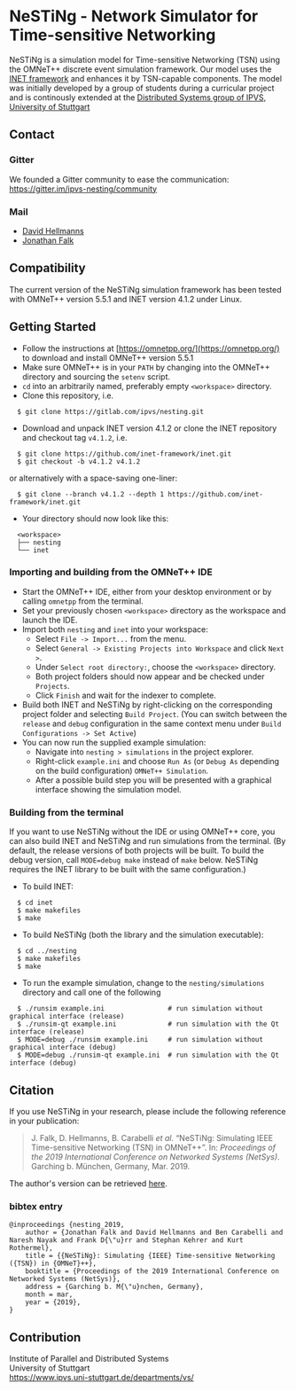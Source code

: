 # NeSTiNg - Network Simulator for Time-sensitive Networking

NeSTiNg is a simulation model for Time-sensitive Networking (TSN) using the OMNeT++ discrete event simulation framework.
Our model uses the [INET framework](https://inet.omnetpp.org/) and enhances it by TSN-capable components.
The model was initially developed by a group of students during a curricular project and is continously extended at the [Distributed Systems group of IPVS, University of Stuttgart](https://www.ipvs.uni-stuttgart.de/departments/vs/)

## Contact
### Gitter
We founded a Gitter community to ease the communication:
https://gitter.im/ipvs-nesting/community

### Mail
+ [David Hellmanns](https://www.ipvs.uni-stuttgart.de/institute/team/Hellmanns/)
+ [Jonathan Falk](https://www.ipvs.uni-stuttgart.de/institute/team/Falk-00005/)

## Compatibility

The current version of the NeSTiNg simulation framework has been tested with OMNeT++ version 5.5.1 and INET version 4.1.2 under Linux.

## Getting Started

+ Follow the instructions at [https://omnetpp.org/](https://omnetpp.org/) to download and install OMNeT++ version 5.5.1
+ Make sure OMNeT++ is in your `PATH` by changing into the OMNeT++ directory and sourcing the `setenv` script.
+ `cd` into an arbitrarily named, preferably empty `<workspace>` directory.
+ Clone this repository, i.e.

```
  $ git clone https://gitlab.com/ipvs/nesting.git
```

+ Download and unpack INET version 4.1.2 or clone the INET repository and checkout tag `v4.1.2`, i.e.

```
  $ git clone https://github.com/inet-framework/inet.git
  $ git checkout -b v4.1.2 v4.1.2
```
  or alternatively with a space-saving one-liner:
```
  $ git clone --branch v4.1.2 --depth 1 https://github.com/inet-framework/inet.git
```

+ Your directory should now look like this:

```
  <workspace>
  ├── nesting
  └── inet
```

### Importing and building from the OMNeT++ IDE

+ Start the OMNeT++ IDE, either from your desktop environment or by calling `omnetpp` from the terminal.
+ Set your previously chosen `<workspace>` directory as the workspace and launch the IDE.
+ Import both `nesting` and `inet` into your workspace:
	- Select `File -> Import...` from the menu.
	- Select `General -> Existing Projects into Workspace` and click `Next >`.
	- Under `Select root directory:`, choose the `<workspace>` directory.
	- Both project folders should now appear and be checked under `Projects`.
	- Click `Finish` and wait for the indexer to complete.
+ Build both INET and NeSTiNg by right-clicking on the corresponding project folder and selecting `Build Project`.
  (You can switch between the `release` and `debug` configuration in the same context menu under `Build Configurations -> Set Active`)
+ You can now run the supplied example simulation:
	- Navigate into `nesting > simulations` in the project explorer.
	- Right-click `example.ini` and choose `Run As` (or `Debug As` depending on the build configuration) `OMNeT++ Simulation`.
	- After a possible build step you will be presented with a graphical interface showing the simulation model.

### Building from the terminal

If you want to use NeSTiNg without the IDE or using OMNeT++ core, you can also build INET and NeSTiNg and run simulations from the terminal. (By default, the release versions of both projects will be built. To build the debug version, call `MODE=debug make` instead of `make` below. NeSTiNg requires the INET library to be built with the same configuration.)

+ To build INET:

```
  $ cd inet
  $ make makefiles
  $ make
```

+ To build NeSTiNg (both the library and the simulation executable):

```
  $ cd ../nesting
  $ make makefiles
  $ make
```

+ To run the example simulation, change to the `nesting/simulations` directory and call one of the following

```
  $ ./runsim example.ini                # run simulation without graphical interface (release)
  $ ./runsim-qt example.ini             # run simulation with the Qt interface (release)
  $ MODE=debug ./runsim example.ini     # run simulation without graphical interface (debug)
  $ MODE=debug ./runsim-qt example.ini  # run simulation with the Qt interface (debug)
```

## Citation

If you use NeSTiNg in your research, please include the following reference in your publication:

> J. Falk, D. Hellmanns, B. Carabelli _et al._ “NeSTiNg: Simulating IEEE Time-sensitive Networking (TSN) in OMNeT++”. In: _Proceedings of the 2019 International Conference on Networked Systems (NetSys)_. Garching b. München, Germany, Mar. 2019.

The author's version can be retrieved [here](ftp://ftp.informatik.uni-stuttgart.de/pub/library/ncstrl.ustuttgart_fi/INPROC-2019-04/INPROC-2019-04.pdf).

### bibtex entry
```
@inproceedings {nesting_2019,
    author = {Jonathan Falk and David Hellmanns and Ben Carabelli and Naresh Nayak and Frank D{\"u}rr and Stephan Kehrer and Kurt Rothermel},
    title = {{NeSTiNg}: Simulating {IEEE} Time-sensitive Networking ({TSN}) in {OMNeT}++},
    booktitle = {Proceedings of the 2019 International Conference on Networked Systems (NetSys)},
    address = {Garching b. M{\"u}nchen, Germany},
    month = mar,
    year = {2019},
} 
```

## Contribution
Institute of Parallel and Distributed Systems  
University of Stuttgart  
https://www.ipvs.uni-stuttgart.de/departments/vs/
